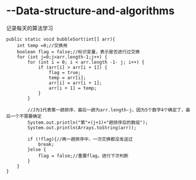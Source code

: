 # --Data-structure-and-algorithms
记录每天的算法学习

    public static void bubbleSort(int[] arr){
        int temp =0;//交换用
        boolean flag = false;//标识变量，表示是否进行过交换
        for (int j=0;j<arr.length-1;j++) {
            for (int i = 0; i < arr.length -1- j; i++) {
                if (arr[i] > arr[i + 1]) {
                    flag = true;
                    temp = arr[i];
                    arr[i] = arr[i + 1];
                    arr[i + 1] = temp;
                }
            }

            //J为1代表第一趟排序，最后一趟为arr.length-j，因为5个数字4个确定了，最后一个不需要确定
            System.out.println("第"+(j+1)+"趟排序后的数组");
            System.out.println(Arrays.toString(arr));

            if (!flag){//再一趟排序中，一次交换都没发送过
                break;
            }else {
                flag = false;//重置flag，进行下次判断
            }
        }
    }
